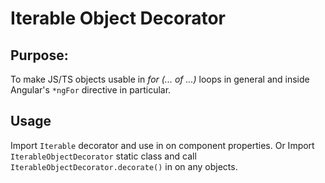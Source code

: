 # Iterable Object Decorator

## Purpose:

To make JS/TS objects usable in _for (... of ...)_ loops in general and inside Angular's `*ngFor` directive in particular.

## Usage

Import `Iterable` decorator and use in on component properties. Or Import `IterableObjectDecorator` static class and call `IterableObjectDecorator.decorate()` in on any objects.